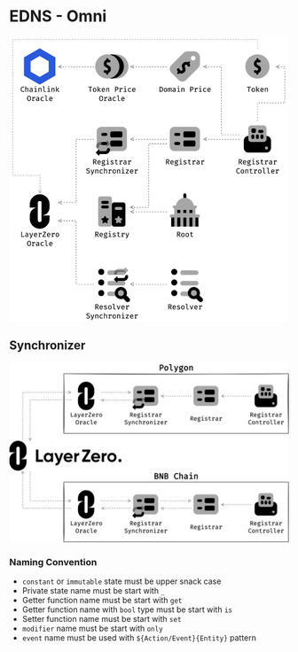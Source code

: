 # EDNS - Omni

![Architecture](./static/images/architecture.png)

## Synchronizer

![Synchronizer](./static/images/synchronizer.png)

### Naming Convention

- `constant` or `immutable` state must be upper snack case
- Private state name must be start with `_`
- Getter function name must be start with `get`
- Getter function name with `bool` type must be start with `is`
- Setter function name must be start with `set`
- `modifier` name must be start with `only`
- `event` name must be used with `${Action/Event}{Entity}` pattern
